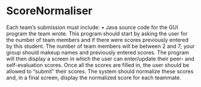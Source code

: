 # ScoreNormaliser
Each team’s submission must include:
• Java source code for the GUI program the team wrote. This program should start by
asking the user for the number of team members and if there were scores previously entered by this student. The number of team members will be between 2 and 7; your group should makeup names and previously entered scores. The program will then display a screen in which the user can enter/update their peer- and self-evaluation scores. Once all the scores are filled in, the user should be allowed to “submit” their scores. The system should normalize these scores and, in a final screen, display the normalized score for each teammate.